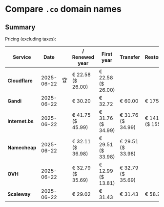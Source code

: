 # Compare `.co` domain names

## Summary

Pricing (excluding taxes):

| Service | Date |  | / Renewed year | First year | Transfer | Restoration |
|--|--|--|--|--|--|--|
| **Cloudflare** | 2025-06-22 | 🏆 | € 22.58<br>($ 26.00) | € 22.58<br>($ 26.00) |  |  |
| **Gandi** | 2025-06-22 |  | € 30.20 | € 32.72 | € 60.00 | € 175.00 |
| **Internet.bs** | 2025-06-22 |  | € 41.75<br>($ 45.99) | € 31.76<br>($ 34.99) | € 31.76<br>($ 34.99) | € 141.59<br>($ 155.99) |
| **Namecheap** | 2025-06-22 |  | € 32.11<br>($ 36.98) | € 29.51<br>($ 33.98) | € 29.51<br>($ 33.98) |  |
| **OVH** | 2025-06-22 |  | € 32.79<br>($ 35.69) | € 12.99<br>($ 13.81) | € 32.79<br>($ 35.69) |  |
| **Scaleway** | 2025-06-22 |  | € 29.02 | € 31.43 | € 31.43 | € 58.26 |
